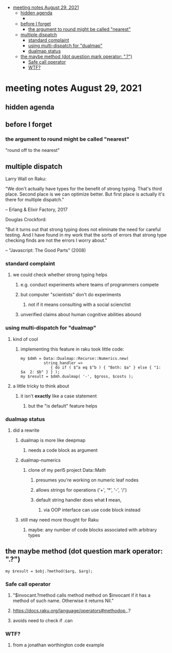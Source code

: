 - [meeting notes August 29, 2021](#orgb9ae658)
  - [hidden agenda](#org9fee8de)
    - [](#org2c333c8)
  - [before I forget](#org3903859)
    - [the argument to round might be called "nearest"](#org8fc62ac)
  - [multiple dispatch](#orgab3e9fa)
    - [standard complaint](#org637b42c)
    - [using multi-dispatch for "dualmap"](#org8ab1a29)
    - [dualmap status](#org1466e32)
  - [the maybe method (dot question mark operator: ".?")](#org2ccc9d2)
    - [Safe call operator](#org3e3fdc9)
    - [WTF?](#orge274398)


<a id="orgb9ae658"></a>

# meeting notes August 29, 2021


<a id="org9fee8de"></a>

## hidden agenda


<a id="org2c333c8"></a>

### 


<a id="org3903859"></a>

## before I forget


<a id="org8fc62ac"></a>

### the argument to round might be called "nearest"

"round off to the nearest"


<a id="orgab3e9fa"></a>

## multiple dispatch

Larry Wall on Raku:

"We don't actually have types for the benefit of strong typing. That's third place. Second place is we can optimize better. But first place is actually it's there for multiple dispatch."

&#x2013; Erlang & Elixir Factory, 2017

Douglas Crockford:

"But it turns out that strong typing does not eliminate the need for careful testing. And I have found in my work that the sorts of errors that strong type checking finds are not the errors I worry about."

&#x2013; "Javascript: The Good Parts" (2008)


<a id="org637b42c"></a>

### standard complaint

1.  we could check whether strong typing helps

    1.  e.g. conduct experiments where teams of programmers compete
    
    2.  but computer "scientists" don't do experiments
    
        1.  not if it means consulting with a social scienctist
    
    3.  unverified claims about human cognitive abilities abound


<a id="org8ab1a29"></a>

### using multi-dispatch for "dualmap"

1.  kind of cool

    1.  implementing this feature in raku took little code:
    
        ```perl6
        my $dmh = Data::Dualmap::Recurse::Numerics.new( 
                  string_handler => 
                     { do if ( $^a eq $^b ) { "Both: $a" } else { "1: $a  2: $b" } } );
        my $result = $dmh.dualmap( '-', $gross, $costs );
        ```

2.  a little tricky to think about

    1.  it isn't **exactly** like a case statement
    
        1.  but the "is default" feature helps


<a id="org1466e32"></a>

### dualmap status

1.  did a rewrite

    1.  dualmap is more like deepmap
    
        1.  needs a code block as argument
    
    2.  dualmap-numerics
    
        1.  clone of my perl5 project Data::Math
        
            1.  presumes you're working on numeric leaf nodes
            
            2.  allows strings for operations ('+', '\*', '-', '/')
            
            3.  default string handler does what **I** mean,
            
                1.  via OOP interface can use code block instead
    
    3.  still may need more thought for Raku
    
        1.  maybe: any number of code blocks associated with arbitrary types


<a id="org2ccc9d2"></a>

## the maybe method (dot question mark operator: ".?")

```perl6
my $result = $obj.?method($arg, $arg);
```


<a id="org3e3fdc9"></a>

### Safe call operator

1.  "$invocant.?method calls method method on $invocant if it has a method of such name. Otherwise it returns Nil."

2.  <https://docs.raku.org/language/operators#methodop>\_.?

3.  avoids need to check if .can


<a id="orge274398"></a>

### WTF?

1.  from a jonathan worthington code example
